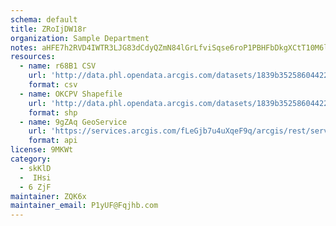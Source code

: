 ```yaml
---
schema: default
title: ZRoIjDW18r 
organization: Sample Department 
notes: aHFE7h2RVD4IWTR3LJG83dCdyQZmN84lGrLfviSqse6roP1PBHFbDkgXCtT10M6lYZuQui5v UcnAYxBfqOWX9AOzcK9hgzeKaN0 
resources:
  - name: r68B1 CSV
    url: 'http://data.phl.opendata.arcgis.com/datasets/1839b35258604422b0b520cbb668df0d_0.csv'
    format: csv
  - name: OKCPV Shapefile
    url: 'http://data.phl.opendata.arcgis.com/datasets/1839b35258604422b0b520cbb668df0d_0.zip'
    format: shp
  - name: 9gZAq GeoService
    url: 'https://services.arcgis.com/fLeGjb7u4uXqeF9q/arcgis/rest/services/Air_Monitoring_Stations/FeatureServer/0/query'
    format: api
license: 9MKWt 
category:
  - skKlD 
  -  IHsi 
  - 6 ZjF 
maintainer: ZQK6x  
maintainer_email: P1yUF@Fqjhb.com
---
```

